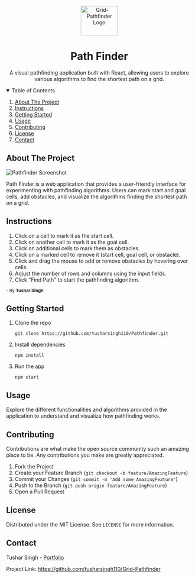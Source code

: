 
<body>
  <!-- PROJECT LOGO -->
  <p align="center">
      <a href="https://Tusharsingh110.github.io/Grid-Pathfinder"><img src="https://i.postimg.cc/zGWKCGQD/favico-path.png" alt="Grid-Pathfinder Logo" width="100" height="80"/></a>

  </p>

  <h1 align="center">Path Finder</h1>

  <p align="center">
    A visual pathfinding application built with React, allowing users to explore various algorithms to find the
    shortest path on a grid.
  </p>

  <!-- TABLE OF CONTENTS -->
  <details open="open">
    <summary>Table of Contents</summary>
    <ol>
      <li><a href="#about-the-project">About The Project</a></li>
      <li><a href="#instructions">Instructions</a></li>
      <li><a href="#getting-started">Getting Started</a></li>
      <li><a href="#usage">Usage</a></li>
      <li><a href="#contributing">Contributing</a></li>
      <li><a href="#license">License</a></li>
      <li><a href="#contact">Contact</a></li>
    </ol>
  </details>

  <!-- ABOUT THE PROJECT -->
  <h2 id="about-the-project">About The Project</h2>

  <img src="https://i.postimg.cc/rsjtpfQv/pathfinder.png" alt="Pathfinder Screenshot">

  <p>
    Path Finder is a web application that provides a user-friendly interface for experimenting with pathfinding
    algorithms. Users can mark start and goal cells, add obstacles, and visualize the algorithms finding the shortest
    path on a grid.
  </p>

  <!-- INSTRUCTIONS -->
  <h2 id="instructions">Instructions</h2>

  <ol>
    <li>Click on a cell to mark it as the start cell.</li>
    <li>Click on another cell to mark it as the goal cell.</li>
    <li>Click on additional cells to mark them as obstacles.</li>
    <li>Click on a marked cell to remove it (start cell, goal cell, or obstacle).</li>
    <li>Click and drag the mouse to add or remove obstacles by hovering over cells.</li>
    <li>Adjust the number of rows and columns using the input fields.</li>
    <li>Click "Find Path" to start the pathfinding algorithm.</li>
  </ol>

  <p>
    <small>- By <strong>Tushar Singh</strong></small>
  </p>

  <!-- GETTING STARTED -->
  <h2 id="getting-started">Getting Started</h2>

  <ol>
    <li>Clone the repo
      <pre><code>git clone https://github.com/tusharsingh110/Pathfinder.git</code></pre>
    </li>
    <li>Install dependencies
      <pre><code>npm install</code></pre>
    </li>
    <li>Run the app
      <pre><code>npm start</code></pre>
    </li>
  </ol>

  <!-- USAGE -->
  <h2 id="usage">Usage</h2>

  <p>Explore the different functionalities and algorithms provided in the application to understand and visualize how
    pathfinding works.</p>

  <!-- CONTRIBUTING -->
  <h2 id="contributing">Contributing</h2>

  <p>Contributions are what make the open source community such an amazing place to be. Any contributions you make are
    greatly appreciated.</p>

  <ol>
    <li>Fork the Project</li>
    <li>Create your Feature Branch (<code>git checkout -b feature/AmazingFeature</code>)</li>
    <li>Commit your Changes (<code>git commit -m 'Add some AmazingFeature'</code>)</li>
    <li>Push to the Branch (<code>git push origin feature/AmazingFeature</code>)</li>
    <li>Open a Pull Request</li>
  </ol>

  <!-- LICENSE -->
  <h2 id="license">License</h2>

  <p>Distributed under the MIT License. See <code>LICENSE</code> for more information.</p>

  <!-- CONTACT -->
  <h2 id="contact">Contact</h2>

  <p>Tushar Singh - <a href="https://tusharsingh110.github.io/My-Portfolio">Portfolio</a></p>

  <p>Project Link: <a href="https://github.com/tusharsingh110/Grid-Pathfinder">https://github.com/tusharsingh110/Grid-Pathfinder</a>
  </p>
</body>
